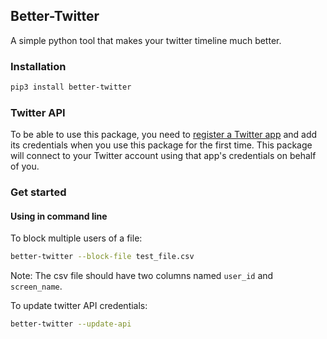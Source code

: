## Better-Twitter
A simple python tool that makes your twitter timeline much better.

### Installation
```bash
pip3 install better-twitter
```

### Twitter API
To be able to use this package, you need to [register a Twitter app](https://github.com/saeedesmaili/better-twitter/blob/main/docs/twitter_app.md) and add its credentials when you use this package for the first time. This package will connect to your Twitter account using that app's credentials on behalf of you.

### Get started
#### Using in command line
To block multiple users of a file:
```bash
better-twitter --block-file test_file.csv
```
Note: The csv file should have two columns named `user_id` and `screen_name`.

To update twitter API credentials:
```bash
better-twitter --update-api
```